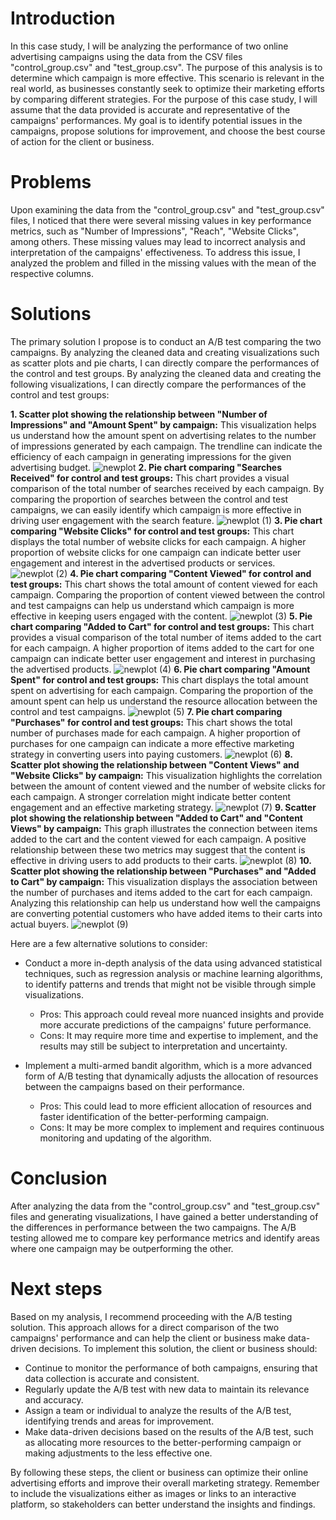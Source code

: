 # Introduction

In this case study, I will be analyzing the performance of two online advertising campaigns using the data from the CSV files "control_group.csv" and "test_group.csv". The purpose of this analysis is to determine which campaign is more effective. This scenario is relevant in the real world, as businesses constantly seek to optimize their marketing efforts by comparing different strategies. For the purpose of this case study, I will assume that the data provided is accurate and representative of the campaigns' performances. My goal is to identify potential issues in the campaigns, propose solutions for improvement, and choose the best course of action for the client or business.

# Problems

Upon examining the data from the "control_group.csv" and "test_group.csv" files, I noticed that there were several missing values in key performance metrics, such as "Number of Impressions", "Reach", "Website Clicks", among others. These missing values may lead to incorrect analysis and interpretation of the campaigns' effectiveness. To address this issue, I analyzed the problem and filled in the missing values with the mean of the respective columns.

# Solutions

The primary solution I propose is to conduct an A/B test comparing the two campaigns. By analyzing the cleaned data and creating visualizations such as scatter plots and pie charts, I can directly compare the performances of the control and test groups. By analyzing the cleaned data and creating the following visualizations, I can directly compare the performances of the control and test groups:

**1. Scatter plot showing the relationship between "Number of Impressions" and "Amount Spent" by campaign:** This visualization helps us understand how the amount spent on advertising relates to the number of impressions generated by each campaign. The trendline can indicate the efficiency of each campaign in generating impressions for the given advertising budget.
![newplot](https://user-images.githubusercontent.com/115745200/232776054-caf1d19d-4f52-4ece-aee3-f43f1da745d0.png)
**2. Pie chart comparing "Searches Received" for control and test groups:** This chart provides a visual comparison of the total number of searches received by each campaign. By comparing the proportion of searches between the control and test campaigns, we can easily identify which campaign is more effective in driving user engagement with the search feature.
![newplot (1)](https://user-images.githubusercontent.com/115745200/232777511-5c54d12c-279f-44dc-bdcc-c120125c40b3.png)
**3. Pie chart comparing "Website Clicks" for control and test groups:** This chart displays the total number of website clicks for each campaign. A higher proportion of website clicks for one campaign can indicate better user engagement and interest in the advertised products or services.
![newplot (2)](https://user-images.githubusercontent.com/115745200/232779073-b95d4110-763c-4b25-a053-662f1e0fa500.png)
**4. Pie chart comparing "Content Viewed" for control and test groups:** This chart shows the total amount of content viewed for each campaign. Comparing the proportion of content viewed between the control and test campaigns can help us understand which campaign is more effective in keeping users engaged with the content.
![newplot (3)](https://user-images.githubusercontent.com/115745200/232779368-83827272-4de0-4309-b22c-9a9a15d1df1b.png)
**5. Pie chart comparing "Added to Cart" for control and test groups:** This chart provides a visual comparison of the total number of items added to the cart for each campaign. A higher proportion of items added to the cart for one campaign can indicate better user engagement and interest in purchasing the advertised products.
![newplot (4)](https://user-images.githubusercontent.com/115745200/232779581-1f12e269-f2a8-4bdf-bb8d-87cf933a8cd2.png)
**6. Pie chart comparing "Amount Spent" for control and test groups:** This chart displays the total amount spent on advertising for each campaign. Comparing the proportion of the amount spent can help us understand the resource allocation between the control and test campaigns.
![newplot (5)](https://user-images.githubusercontent.com/115745200/232782226-d9e94c10-4a4f-4e5b-a547-2c2c95a13dda.png)
**7. Pie chart comparing "Purchases" for control and test groups:** This chart shows the total number of purchases made for each campaign. A higher proportion of purchases for one campaign can indicate a more effective marketing strategy in converting users into paying customers.
![newplot (6)](https://user-images.githubusercontent.com/115745200/232784286-766d617e-a170-42a0-8f8f-28dba4769101.png)
**8. Scatter plot showing the relationship between "Content Views" and "Website Clicks" by campaign:** This visualization highlights the correlation between the amount of content viewed and the number of website clicks for each campaign. A stronger correlation might indicate better content engagement and an effective marketing strategy.
![newplot (7)](https://user-images.githubusercontent.com/115745200/232784507-19e173f7-7172-4167-b16f-7333576a2253.png)
**9. Scatter plot showing the relationship between "Added to Cart" and "Content Views" by campaign:** This graph illustrates the connection between items added to the cart and the content viewed for each campaign. A positive relationship between these two metrics may suggest that the content is effective in driving users to add products to their carts.
![newplot (8)](https://user-images.githubusercontent.com/115745200/232784905-d3c49b7e-8003-4feb-be0d-346464f8d9a0.png)
**10. Scatter plot showing the relationship between "Purchases" and "Added to Cart" by campaign:** This visualization displays the association between the number of purchases and items added to the cart for each campaign. Analyzing this relationship can help us understand how well the campaigns are converting potential customers who have added items to their carts into actual buyers.
![newplot (9)](https://user-images.githubusercontent.com/115745200/232785276-98eedfed-39d3-4585-accb-8acab8497160.png)

Here are a few alternative solutions to consider:

- Conduct a more in-depth analysis of the data using advanced statistical techniques, such as regression analysis or machine learning algorithms, to identify patterns and trends that might not be visible through simple visualizations.

  - Pros: This approach could reveal more nuanced insights and provide more accurate predictions of the campaigns' future performance.
  - Cons: It may require more time and expertise to implement, and the results may still be subject to interpretation and uncertainty.

- Implement a multi-armed bandit algorithm, which is a more advanced form of A/B testing that dynamically adjusts the allocation of resources between the campaigns based on their performance.

  - Pros: This could lead to more efficient allocation of resources and faster identification of the better-performing campaign.
  - Cons: It may be more complex to implement and requires continuous monitoring and updating of the algorithm.

# Conclusion

After analyzing the data from the "control_group.csv" and "test_group.csv" files and generating visualizations, I have gained a better understanding of the differences in performance between the two campaigns. The A/B testing allowed me to compare key performance metrics and identify areas where one campaign may be outperforming the other.

# Next steps

Based on my analysis, I recommend proceeding with the A/B testing solution. This approach allows for a direct comparison of the two campaigns' performance and can help the client or business make data-driven decisions. To implement this solution, the client or business should:

- Continue to monitor the performance of both campaigns, ensuring that data collection is accurate and consistent.
- Regularly update the A/B test with new data to maintain its relevance and accuracy.
- Assign a team or individual to analyze the results of the A/B test, identifying trends and areas for improvement.
- Make data-driven decisions based on the results of the A/B test, such as allocating more resources to the better-performing campaign or making adjustments to the less effective one.

By following these steps, the client or business can optimize their online advertising efforts and improve their overall marketing strategy. Remember to include the visualizations either as images or links to an interactive platform, so stakeholders can better understand the insights and findings.
